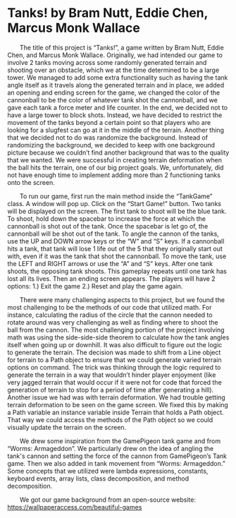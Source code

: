 # Tanks! by Bram Nutt, Eddie Chen, Marcus Monk Wallace

&emsp;&emsp;The title of this project is “Tanks!”, a game written by Bram Nutt, Eddie Chen, and Marcus Monk Wallace. Originally, we had intended our game to involve 2 tanks moving across some randomly generated terrain and shooting over an obstacle, which we at the time determined to be a large tower. We managed to add some extra functionality such as having the tank angle itself as it travels along the generated terrain and in place, we added an opening and ending screen for the game, we changed the color of the cannonball to be the color of whatever tank shot the cannonball, and we gave each tank a force meter and life counter. In the end, we decided not to have a large tower to block shots. Instead, we have decided to restrict the movement of the tanks beyond a certain point so that players who are looking for a slugfest can go at it in the middle of the terrain. Another thing that we decided not to do was randomize the background. Instead of randomizing the background, we decided to keep with one background picture because we couldn’t find another background that was to the quality that we wanted. We were successful in creating terrain deformation when the ball hits the terrain, one of our big project goals. We, unfortunately, did not have enough time to implement adding more than 2 functioning tanks onto the screen.

&emsp;&emsp;To run our game, first run the main method inside the “TankGame” class. A window will pop up. Click on the “Start Game!” button. Two tanks will be displayed on the screen. The first tank to shoot will be the blue tank. To shoot, hold down the spacebar to increase the force at which the cannonball is shot out of the tank. Once the spacebar is let go of, the cannonball will be shot out of the tank. To angle the cannon of the tanks, use the UP and DOWN arrow keys or the “W” and “S” keys. If a cannonball hits a tank, that tank will lose 1 life out of the 5 that they originally start out with, even if it was the tank that shot the cannonball. To move the tank, use the LEFT and RIGHT arrows or use the “A” and “S” keys. After one tank shoots, the opposing tank shoots. This gameplay repeats until one tank has lost all its lives. Then an ending screen appears. The players will have 2 options: 1.) Exit the game 2.) Reset and play the game again.

&emsp;&emsp;There were many challenging aspects to this project, but we found the most challenging to be the methods of our code that utilized math. For instance, calculating the radius of the circle that the cannon needed to rotate around was very challenging as well as finding where to shoot the ball from the cannon. The most challenging portion of the project involving math was using the side-side-side theorem to calculate how the tank angles itself when going up or downhill. It was also difficult to figure out the logic to generate the terrain. The decision was made to shift from a Line object for terrain to a Path object to ensure that we could generate varied terrain options on command. The trick was thinking through the logic required to generate the terrain in a way that wouldn’t hinder player enjoyment (like very jagged terrain that would occur if it were not for code that forced the generation of terrain to stop for a period of time after generating a hill). Another issue we had was with terrain deformation.  We had trouble getting terrain deformation to be seen on the game screen. We fixed this by making a Path variable an instance variable inside Terrain that holds a Path object. That way we could access the methods of the Path object so we could visually update the terrain on the screen.

&emsp;&emsp;We drew some inspiration from the GamePigeon tank game and from “Worms: Armageddon”. We particularly drew on the idea of angling the tank's cannon and setting the force of the cannon from GamePigeon’s Tank game. Then we also added in tank movement from “Worms: Armageddon.” Some concepts that we utilized were lambda expressions, constants, keyboard events, array lists, class decomposition, and method decomposition.

&emsp;&emsp;We got our game background from an open-source website: https://wallpaperaccess.com/beautiful-games 
